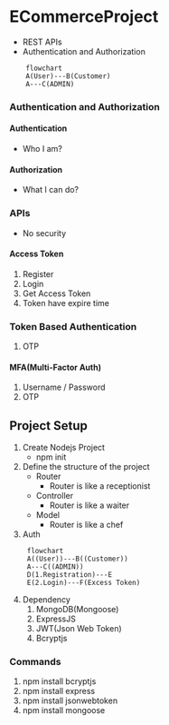 # ECommerceProject
- REST APIs
- Authentication and Authorization

```mermaid
    flowchart
    A(User)---B(Customer)
    A---C(ADMIN)
```
### Authentication and Authorization
#### Authentication
 - Who I am? 

#### Authorization
 - What I can do?

### APIs
 - No security

#### Access Token
1. Register
1. Login
1. Get Access Token
1. Token have expire time

### Token Based Authentication
1. OTP

#### MFA(Multi-Factor Auth)
1. Username / Password
1. OTP

## Project Setup
1. Create Nodejs Project
    - npm init
1. Define the structure of the project
    - Router
       - Router is like a receptionist
    - Controller
       - Router is like a waiter
    - Model
       - Router is like a chef
1. Auth
    ```mermaid
     flowchart
     A((User))---B((Customer))
     A---C((ADMIN))
     D(1.Registration)---E
     E(2.Login)---F(Excess Token)
    ```
1. Dependency
    1. MongoDB(Mongoose)
    1. ExpressJS
    1. JWT(Json Web Token)
    1. Bcryptjs

### Commands
 1. npm install bcryptjs
 1. npm install express 
 1. npm install jsonwebtoken
 1. npm install mongoose